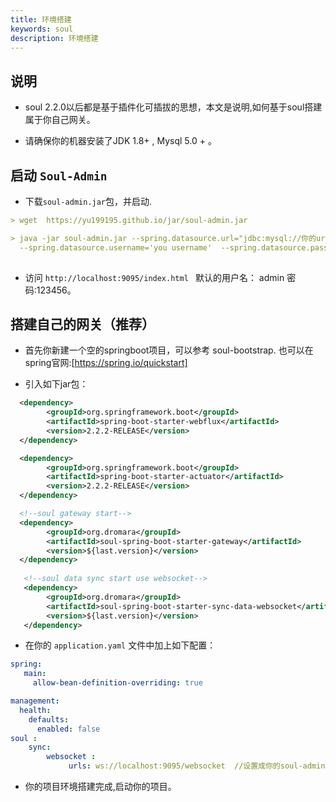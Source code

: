 ```yaml
---
title: 环境搭建
keywords: soul
description: 环境搭建
---
```


## 说明

* soul 2.2.0以后都是基于插件化可插拔的思想，本文是说明,如何基于soul搭建属于你自己网关。

* 请确保你的机器安装了JDK 1.8+ , Mysql 5.0 + 。

## 启动 `Soul-Admin`

* 下载`soul-admin.jar`包，并启动.
```yaml
> wget  https://yu199195.github.io/jar/soul-admin.jar

> java -jar soul-admin.jar --spring.datasource.url="jdbc:mysql://你的url:3306/soul?useUnicode=true&characterEncoding=utf-8&useSSL=false"  
  --spring.datasource.username='you username'  --spring.datasource.password='you password'
 
```
* 访问 `http://localhost:9095/index.html ` 默认的用户名： admin  密码:123456。

## 搭建自己的网关（推荐）

* 首先你新建一个空的springboot项目，可以参考 soul-bootstrap. 也可以在spring官网:[https://spring.io/quickstart]

* 引入如下jar包：
```xml
  <dependency>
        <groupId>org.springframework.boot</groupId>
        <artifactId>spring-boot-starter-webflux</artifactId>
        <version>2.2.2-RELEASE</version>
  </dependency>

  <dependency>
        <groupId>org.springframework.boot</groupId>
        <artifactId>spring-boot-starter-actuator</artifactId>
        <version>2.2.2-RELEASE</version>
  </dependency>

  <!--soul gateway start-->
  <dependency>
        <groupId>org.dromara</groupId>
        <artifactId>soul-spring-boot-starter-gateway</artifactId>
        <version>${last.version}</version>
  </dependency>
  
   <!--soul data sync start use websocket-->
   <dependency>
        <groupId>org.dromara</groupId>
        <artifactId>soul-spring-boot-starter-sync-data-websocket</artifactId>
        <version>${last.version}</version>
   </dependency>
```

* 在你的 `application.yaml` 文件中加上如下配置：
```yaml
spring:
   main:
     allow-bean-definition-overriding: true

management:
  health:
    defaults:
      enabled: false
soul :
    sync:
        websocket :
             urls: ws://localhost:9095/websocket  //设置成你的soul-admin地址
```
* 你的项目环境搭建完成,启动你的项目。










